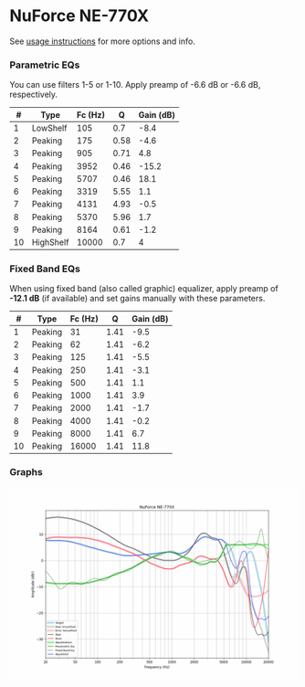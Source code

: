 # NuForce NE-770X
See [usage instructions](https://github.com/jaakkopasanen/AutoEq#usage) for more options and info.

### Parametric EQs
You can use filters 1-5 or 1-10. Apply preamp of -6.6 dB or -6.6 dB, respectively.

|   # | Type      |   Fc (Hz) |    Q |   Gain (dB) |
|-----|-----------|-----------|------|-------------|
|   1 | LowShelf  |       105 | 0.7  |        -8.4 |
|   2 | Peaking   |       175 | 0.58 |        -4.6 |
|   3 | Peaking   |       905 | 0.71 |         4.8 |
|   4 | Peaking   |      3952 | 0.46 |       -15.2 |
|   5 | Peaking   |      5707 | 0.46 |        18.1 |
|   6 | Peaking   |      3319 | 5.55 |         1.1 |
|   7 | Peaking   |      4131 | 4.93 |        -0.5 |
|   8 | Peaking   |      5370 | 5.96 |         1.7 |
|   9 | Peaking   |      8164 | 0.61 |        -1.2 |
|  10 | HighShelf |     10000 | 0.7  |         4   |

### Fixed Band EQs
When using fixed band (also called graphic) equalizer, apply preamp of **-12.1 dB** (if available) and set gains manually with these parameters.

|   # | Type    |   Fc (Hz) |    Q |   Gain (dB) |
|-----|---------|-----------|------|-------------|
|   1 | Peaking |        31 | 1.41 |        -9.5 |
|   2 | Peaking |        62 | 1.41 |        -6.2 |
|   3 | Peaking |       125 | 1.41 |        -5.5 |
|   4 | Peaking |       250 | 1.41 |        -3.1 |
|   5 | Peaking |       500 | 1.41 |         1.1 |
|   6 | Peaking |      1000 | 1.41 |         3.9 |
|   7 | Peaking |      2000 | 1.41 |        -1.7 |
|   8 | Peaking |      4000 | 1.41 |        -0.2 |
|   9 | Peaking |      8000 | 1.41 |         6.7 |
|  10 | Peaking |     16000 | 1.41 |        11.8 |

### Graphs
![](./NuForce%20NE-770X.png)
